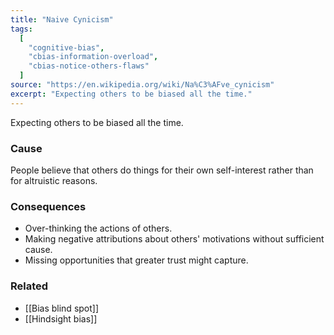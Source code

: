 ```yaml
---
title: "Naive Cynicism"
tags:
  [
    "cognitive-bias",
    "cbias-information-overload",
    "cbias-notice-others-flaws"
  ]
source: "https://en.wikipedia.org/wiki/Na%C3%AFve_cynicism"
excerpt: "Expecting others to be biased all the time."
---
```


Expecting others to be biased all the time.

### Cause

People believe that others do things for their own self-interest rather than for altruistic reasons. 

### Consequences

- Over-thinking the actions of others.
- Making negative attributions about others' motivations without sufficient cause.
- Missing opportunities that greater trust might capture.

### Related

- [[Bias blind spot]]
- [[Hindsight bias]]
